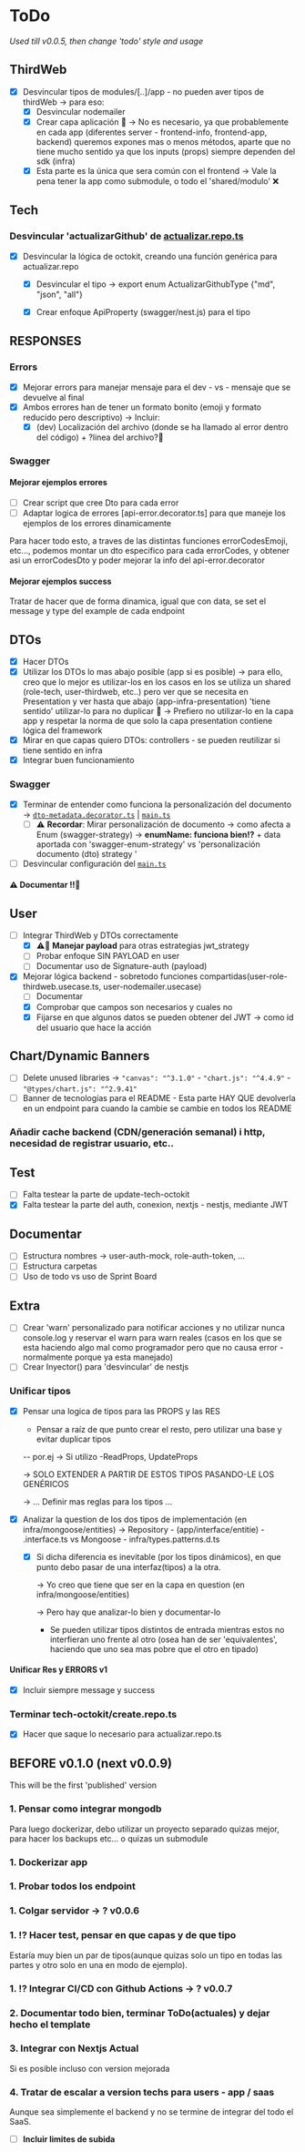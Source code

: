 # ToDo
_Used till v0.0.5, then change 'todo' style and usage_
## ThirdWeb
- [x] Desvincular tipos de modules/[..]/app - no pueden aver tipos de thirdWeb -> para eso:
  - [x] Desvincular nodemailer
  - [x] Crear capa aplicación 🤔 -> No es necesario, ya que probablemente en cada app (diferentes server - frontend-info, frontend-app, backend) queremos expones mas o menos métodos, aparte que no tiene mucho sentido ya que los inputs (props) siempre dependen del sdk (infra)
  - [x] Esta parte es la única que sera común con el frontend ->  Vale la pena tener la app como submodule, o todo el 'shared/modulo' ❌
## Tech
### Desvincular 'actualizarGithub' de [actualizar.repo.ts](../src/modules/tech/infrastructure/tech-octokit/actualizar.repo.ts)
- [x] Desvincular la lógica de octokit, creando una función genérica para actualizar.repo
  - [x] Desvincular el tipo -> export enum ActualizarGithubType {"md", "json", "all"}
  - [x] Crear enfoque ApiProperty (swagger/nest.js) para el tipo



## RESPONSES
### Errors
- [x] Mejorar errors para manejar mensaje para el dev - vs - mensaje que se devuelve al final
- [x] Ambos errores han de tener un formato bonito (emoji y formato reducido pero descriptivo) -> Incluir:
  - [x] (dev) Localización del archivo (donde se ha llamado al error dentro del código) + ?linea del archivo?🤔
### Swagger
#### Mejorar ejemplos errores
- [ ] Crear script que cree Dto para cada error
- [ ] Adaptar logica de errores [api-error.decorator.ts] para que maneje los ejemplos de los errores dinamicamente

Para hacer todo esto, a traves de las distintas funciones errorCodesEmoji, etc..., podemos montar un dto especifico para cada errorCodes, y obtener asi un errorCodesDto y poder mejorar la info del api-error.decorator
#### Mejorar ejemplos success
Tratar de hacer que de forma dinamica, igual que con data, se set el message y type del example de cada endpoint
## DTOs
- [x] Hacer DTOs
- [x] Utilizar los DTOs lo mas abajo posible (app si es posible) -> para ello, creo que lo mejor es utilizar-los en los casos en los se utiliza un shared (role-tech, user-thirdweb, etc..) pero ver que se necesita en Presentation y ver hasta que abajo (app-infra-presentation) 'tiene sentido' utilizar-lo para no duplicar 🤔 -> Prefiero no utilizar-lo en la capa app y respetar la norma de que solo la capa presentation contiene lógica del framework
- [x] Mirar en que capas quiero DTOs: controllers - se pueden reutilizar si tiene sentido en infra
- [x] Integrar buen funcionamiento
### Swagger
- [x] Terminar de entender como funciona la personalización del documento -> [`dto-metadata.decorator.ts`](../src/shareds/swagger/dto-metadata.decorator.ts) | [`main.ts`](../src/main.ts)
  - [ ] ⚠️ **Recordar**: Mirar personalización de documento -> como afecta a Enum (swagger-strategy) -> **enumName: funciona bien⁉️** + data aportada con 'swagger-enum-strategy' vs 'personalización documento (dto) strategy '
- [ ] Desvincular configuración del [`main.ts`](../src/main.ts) 
#### ⚠️ Documentar ‼️🧠
## User
- [ ] Integrar ThirdWeb y DTOs correctamente
  - [x] ⚠️🧠 **Manejar payload** para otras estrategias jwt_strategy
  - [ ] Probar enfoque SIN PAYLOAD en user
  - [ ] Documentar uso de Signature-auth (payload)
- [x] Mejorar lógica backend - sobretodo funciones compartidas(user-role-thirdweb.usecase.ts, user-nodemailer.usecase)
  - [ ] Documentar
  - [x] Comprobar que campos son necesarios y cuales no
  - [x] Fijarse en que algunos datos se pueden obtener del JWT -> como id del usuario que hace la acción
## Chart/Dynamic Banners
- [ ] Delete unused libraries -> `"canvas": "^3.1.0"` - `"chart.js": "^4.4.9"` - `"@types/chart.js": "^2.9.41"`
- [ ] Banner de tecnologías para el README - Esta parte HAY QUE devolverla en un endpoint para cuando la cambie se cambie en todos los README
### Añadir cache backend (CDN/generación semanal) i http, necesidad de registrar usuario, etc..
## Test
- [ ] Falta testear la parte de update-tech-octokit
- [x] Falta testear la parte del auth, conexion, nextjs - nestjs, mediante JWT
## Documentar
- [ ] Estructura nombres -> user-auth-mock, role-auth-token, ...
- [ ] Estructura carpetas
- [ ] Uso de todo vs uso de Sprint Board
## Extra
- [ ] Crear 'warn' personalizado para notificar acciones y no utilizar nunca console.log y reservar el warn para warn reales (casos en los que se esta haciendo algo mal como programador pero que no causa error - normalmente porque ya esta manejado)
- [ ] Crear Inyector() para 'desvincular' de nestjs
### Unificar tipos
- [x] Pensar una logica de tipos para las PROPS y las RES
    - Pensar a raíz de que punto crear el resto, pero utilizar una base y evitar duplicar tipos 

    -- por.ej -> Si utilizo -ReadProps, UpdateProps

    -> SOLO EXTENDER A PARTIR DE ESTOS TIPOS PASANDO-LE LOS GENÉRICOS
     
    -> ... Definir mas reglas para los tipos ...
- [x] Analizar la question de los dos tipos de implementación (en infra/mongoose/entities) -> <Entitie>Repository - (app/interface/entitie) - <entite>.interface.ts vs Mongoose<Pattern> - infra/types.patterns.d.ts
    - [x] Si dicha diferencia es inevitable (por los tipos dinámicos), en que punto debo pasar de una interfaz(tipos) a la otra.
        
        -> Yo creo que tiene que ser en la capa en question (en infra/mongoose/entities)
        
        -> Pero hay que analizar-lo bien y documentar-lo

        - Se pueden utilizar tipos distintos de entrada mientras estos no interfieran uno frente al otro (osea han de ser 'equivalentes', haciendo que uno sea mas pobre que el otro en tipado)
#### Unificar Res y ERRORS v1 
- [x] Incluir siempre message y success

### Terminar tech-octokit/create.repo.ts
- [x] Hacer que saque lo necesario para actualizar.repo.ts
## BEFORE v0.1.0 (next v0.0.9)
This will be the first 'published' version
### 1. Pensar como integrar mongodb
Para luego dockerizar, debo utilizar un proyecto separado quizas mejor, para hacer los backups etc... o quizas un submodule
### 1. Dockerizar app 
### 1. Probar todos los endpoint
### 1. Colgar servidor -> ? v0.0.6
### 1. ⁉️ Hacer test, pensar en que capas y de que tipo
Estaría muy bien un par de tipos(aunque quizas solo un tipo en todas las partes y otro solo en una en modo de ejemplo).
### 1. ⁉️ Integrar CI/CD con Github Actions -> ? v0.0.7
### 2. Documentar todo bien, terminar ToDo(actuales) y dejar hecho el template
### 3. Integrar con Nextjs Actual
Si es posible incluso con version mejorada
### 4. Tratar de escalar a version techs para users - app / saas
Aunque sea simplemente el backend y no se termine de integrar del todo el SaaS.
- [ ] **Incluir limites de subida**